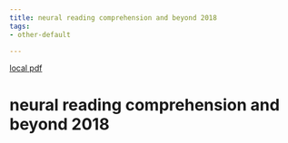 ```yaml
---
title: neural reading comprehension and beyond 2018
tags:
- other-default

---
```


[local pdf](../../../pdfs/neural%20reading%20comprehension%20and%20beyond_2018.pdf)

# neural reading comprehension and beyond 2018
